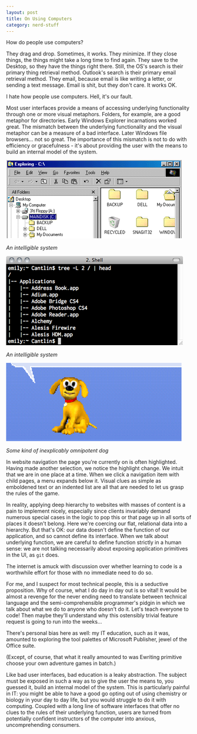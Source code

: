 ```yaml
---
layout: post
title: On Using Computers
category: nerd-stuff
---
```


How do people use computers?

They drag and drop. Sometimes, it works. They minimize. If they close things, the things might take a long time to find again. They save to the Desktop, so they have the things right there. Still, the OS's search is their primary thing retrieval method. Outlook's search is their primary email retrieval method. They email, because email is like writing a letter, or sending a text message. Email is shit, but they don't care. It works OK.

I hate how people use computers. Hell, it's our fault.

Most user interfaces provide a means of accessing underlying functionality through one or more visual metaphors. Folders, for example, are a good metaphor for directories. Early Windows Explorer incarnations worked great. The mismatch between the underlying functionality and the visual metaphor can be a measure of a bad interface. Later Windows file browsers... not so great. The importance of this mismatch is not to do with efficiency or gracefulness - it's about providing the user with the means to build an internal model of the system.

![Magic dog](/images/explorer.png)

*An intelligible system*

![Magic dog](/images/tree.png)

*An intelligible system*

![Magic dog](/images/magic_dog.png)

*Some kind of inexplicably omnipotent dog*

In website navigation the page you're currently on is often highlighted. Having made another selection, we notice the highlight change. We intuit that we are in one place at a time. When we click a navigation item with child pages, a menu expands below it. Visual clues as simple as emboldened text or an indented list are all that are needed to let us grasp the rules of the game.

In reality, applying deep hierarchy to websites with masses of content is a pain to implement nicely, especially since clients invariably demand numerous special cases in the logic to pop this or that page up in all sorts of places it doesn't belong. Here we're coercing our flat, relational data into a hierarchy. But that's OK: our data doesn't define the function of our application, and so cannot define its interface. When we talk about underlying function, we are careful to define function strictly in a human sense: we are not talking necessarily about exposing application primitives in the UI, as `git` does.

The internet is amuck with discussion over whether learning to code is a worthwhile effort for those with no immediate need to do so.

For me, and I suspect for most technical people, this is a seductive proposition. Why of course, what I do day in day out is so vital! It would be almost a revenge for the never ending need to translate between technical language and the semi-comprehensible programmer's pidgin in which we talk about what we do to anyone who doesn't do it. Let's teach everyone to code! Then maybe they'll understand why this ostensibly trivial feature request is going to run into the weeks...

There's personal bias here as well: my IT education, such as it was, amounted to exploring the tool palettes of Microsoft Publisher, jewel of the Office suite.

(Except, of course, that what it really amounted to was Ewriting primitive choose your own adventure games in batch.)

<!-- The more I think about it, the more I realise it was the stupidity and brokenness of all the software I ever tried to use that was just what made me a hacker. First inklings of networking? Trying to run Command and Conquer two player over parallel ports. First variable? How do I make it so when you have put on the hat, you will keep wearing it...) -->

Like bad user interfaces, bad education is a leaky abstraction. The subject must be exposed in such a way as to give the user the means to, you guessed it, build an internal model of the system. This is particularly painful in IT: you might be able to have a good go opting out of using chemistry or biology in your day to day life, but you would struggle to do it with computing. Coupled with a long line of software interfaces that offer no clues to the rules of their underlying function, users are turned from potentially confident instructors of the computer into anxious, uncomprehending consumers.

